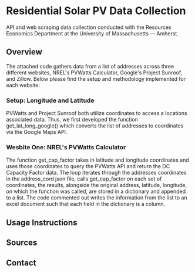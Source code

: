 # Residential Solar PV Data Collection 
API and web scraping data collection conducted with the Resources Economics Department at the University of Massachusetts — Amherst. 

## Overview
The attached code gathers data from a list of addresses across three different websites, NREL's PVWatts Calculator, Google's Project Sunroof, and Zillow.  Below please find the setup and methodology implemented for each website:  

### Setup: Longitude and Latitude
PVWatts and Project Sunroof both utilize coordinates to access a locations associated data.  Thus, we first developed the function get_lat_long_google() which converts the list of addresses to coordinates via the Google Maps API.


### Wesbite One: NREL's PVWatts Calculator
The function get_cap_factor takes in latitude and longitude coordinates and uses those coordinates to query the PVWatts API and return the  DC Capacity Factor data.  The loop iterates through the addresses coordinates in the address_cord json file, calls get_cap_factor on each set of coordinates, the results, alongside the original address, latitude, longitude, on which the function was called, are stored in a dictionary and appended to a list.  The code commented out writes the information from the list to an excel document such that each field in the dictionary is a column. 


## Usage Instructions

## Sources 

## Contact 
